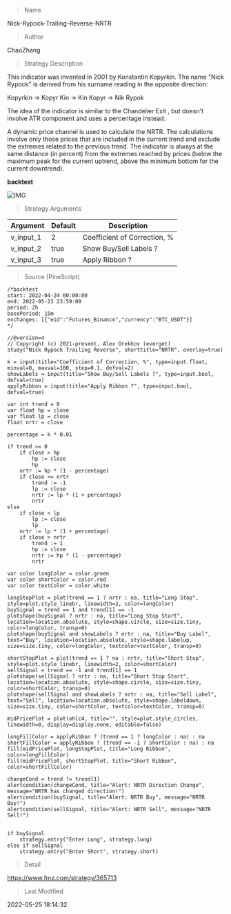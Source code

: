 
> Name

Nick-Rypock-Trailing-Reverse-NRTR

> Author

ChaoZhang

> Strategy Description

This indicator was invented in 2001 by Konstantin Kopyrkin. The name "Nick Rypock" is derived from his surname reading in the opposite direction:

Kopyrkin -> Kopyr Kin -> Kin Kopyr -> Nik Rypok

The idea of the indicator is similar to the Chandelier Exit , but doesn't involve ATR component and uses a percentage instead.

A dynamic price channel is used to calculate the NRTR. The calculations involve only those prices that are included in the current trend and exclude the extremes related to the previous trend. The indicator is always at the same distance (in percent) from the extremes reached by prices (below the maximum peak for the current uptrend, above the minimum bottom for the current downtrend).


**backtest**

 ![IMG](https://www.fmz.com/upload/asset/105233670b8ab608dba.png) 
 
 

> Strategy Arguments



|Argument|Default|Description|
|----|----|----|
|v_input_1|2|Coefficient of Correction, %|
|v_input_2|true|Show Buy/Sell Labels ?|
|v_input_3|true|Apply Ribbon ?|


> Source (PineScript)

``` pinescript
/*backtest
start: 2022-04-24 00:00:00
end: 2022-05-23 23:59:00
period: 2h
basePeriod: 15m
exchanges: [{"eid":"Futures_Binance","currency":"BTC_USDT"}]
*/

//@version=4
// Copyright (c) 2021-present, Alex Orekhov (everget)
study("Nick Rypock Trailing Reverse", shorttitle="NRTR", overlay=true)

k = input(title="Coefficient of Correction, %", type=input.float, minval=0, maxval=100, step=0.1, defval=2)
showLabels = input(title="Show Buy/Sell Labels ?", type=input.bool, defval=true)
applyRibbon = input(title="Apply Ribbon ?", type=input.bool, defval=true)

var int trend = 0
var float hp = close
var float lp = close
float nrtr = close

percentage = k * 0.01

if trend >= 0
	if close > hp
		hp := close
		hp
	nrtr := hp * (1 - percentage)
	if close <= nrtr
		trend := -1
		lp := close
		nrtr := lp * (1 + percentage)
		nrtr
else
	if close < lp
		lp := close
		lp
	nrtr := lp * (1 + percentage)
	if close > nrtr
		trend := 1
		hp := close
		nrtr := hp * (1 - percentage)
		nrtr

var color longColor = color.green
var color shortColor = color.red
var color textColor = color.white

longStopPlot = plot(trend == 1 ? nrtr : na, title="Long Stop", style=plot.style_linebr, linewidth=2, color=longColor)
buySignal = trend == 1 and trend[1] == -1
plotshape(buySignal ? nrtr : na, title="Long Stop Start", location=location.absolute, style=shape.circle, size=size.tiny, color=longColor, transp=0)
plotshape(buySignal and showLabels ? nrtr : na, title="Buy Label", text="Buy", location=location.absolute, style=shape.labelup, size=size.tiny, color=longColor, textcolor=textColor, transp=0)

shortStopPlot = plot(trend == 1 ? na : nrtr, title="Short Stop", style=plot.style_linebr, linewidth=2, color=shortColor)
sellSignal = trend == -1 and trend[1] == 1
plotshape(sellSignal ? nrtr : na, title="Short Stop Start", location=location.absolute, style=shape.circle, size=size.tiny, color=shortColor, transp=0)
plotshape(sellSignal and showLabels ? nrtr : na, title="Sell Label", text="Sell", location=location.absolute, style=shape.labeldown, size=size.tiny, color=shortColor, textcolor=textColor, transp=0)

midPricePlot = plot(ohlc4, title="", style=plot.style_circles, linewidth=0, display=display.none, editable=false)

longFillColor = applyRibbon ? (trend == 1 ? longColor : na) : na
shortFillColor = applyRibbon ? (trend == -1 ? shortColor : na) : na
fill(midPricePlot, longStopPlot, title="Long Ribbon", color=longFillColor)
fill(midPricePlot, shortStopPlot, title="Short Ribbon", color=shortFillColor)

changeCond = trend != trend[1]
alertcondition(changeCond, title="Alert: NRTR Direction Change", message="NRTR has changed direction!")
alertcondition(buySignal, title="Alert: NRTR Buy", message="NRTR Buy!")
alertcondition(sellSignal, title="Alert: NRTR Sell", message="NRTR Sell!")


if buySignal
    strategy.entry("Enter Long", strategy.long)
else if sellSignal
    strategy.entry("Enter Short", strategy.short)
```

> Detail

https://www.fmz.com/strategy/365713

> Last Modified

2022-05-25 18:14:32
